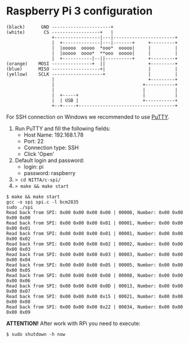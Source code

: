 # Raspberry Pi 3 configuration

```
(black)      GND ----------------------+
(white)       CS ------------------+   |
                 +-----------------|---|-----------------------+
                 |  +--------------|---|-------+     +---------+
                 |  |ooooo  ooooo  *ooo*  ooooo|     |         |
                 |  |ooooo  oooo*  **ooo  ooooo|     |         |
                 |  +-----------|--||----------+     +---------+
(orange)    MOSI ---------------+  ||                +---------+
(blue)      MISO ------------------+|                |         |
(yellow)    SCLK -------------------+                |         |
                 |                                   +---------+
                 |                                 +-----------+
                 |                                 |           |
                 |  +-----+                        |           |
                 |  | USB |                        +-----------+
                 +--+-----+------------------------------------+
```

For SSH connection on Windows we recommended to use [PuTTY](https://www.putty.org/).

1. Run PuTTY and fill the following fields:
   - Host Name: 192.168.1.78
   - Port: 22
   - Connection type: SSH
   - Click 'Open'
2. Default login and password:
   - login: pi
   - password: raspberry
3. `> cd NITTA/c-spi/`
4. `> make && make start`
``` console
$ make && make start
gcc -o spi spi.c -l bcm2835
sudo ./spi
Read back from SPI: 0x00 0x00 0x00 0x00 | 00000, Number: 0x00 0x00 0x00 0x00
Read back from SPI: 0x00 0x00 0x00 0x01 | 00001, Number: 0x00 0x00 0x00 0x01
Read back from SPI: 0x00 0x00 0x00 0x01 | 00001, Number: 0x00 0x00 0x00 0x02
Read back from SPI: 0x00 0x00 0x00 0x02 | 00002, Number: 0x00 0x00 0x00 0x03
Read back from SPI: 0x00 0x00 0x00 0x03 | 00003, Number: 0x00 0x00 0x00 0x04
Read back from SPI: 0x00 0x00 0x00 0x05 | 00005, Number: 0x00 0x00 0x00 0x05
Read back from SPI: 0x00 0x00 0x00 0x08 | 00008, Number: 0x00 0x00 0x00 0x06
Read back from SPI: 0x00 0x00 0x00 0x0D | 00013, Number: 0x00 0x00 0x00 0x07
Read back from SPI: 0x00 0x00 0x00 0x15 | 00021, Number: 0x00 0x00 0x00 0x08
Read back from SPI: 0x00 0x00 0x00 0x22 | 00034, Number: 0x00 0x00 0x00 0x09
```

**ATTENTION!** After work with RPi you need to execute:
```console
$ sudo shutdown -h now
```